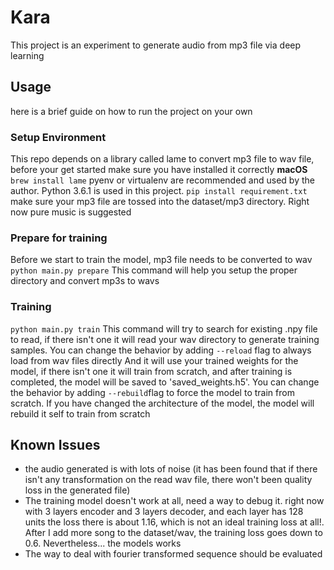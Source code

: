 # Kara
This project is an experiment to generate audio from mp3 file via deep learning

## Usage
here is a brief guide on how to run the project on your own

### Setup Environment
This repo depends on a library called lame to convert mp3 file to wav file, before your get started make sure you have installed it correctly
**macOS**
`brew install lame`
pyenv or virtualenv are recommended and used by the author. Python 3.6.1 is used in this project.
`pip install requirement.txt`
make sure your mp3 file are tossed into the dataset/mp3 directory. Right now pure music is suggested

### Prepare for training
Before we start to train the model, mp3 file needs to be converted to wav
`python main.py prepare`
This command will help you setup the proper directory and convert mp3s to wavs

### Training
`python main.py train`
This command will try to search for existing .npy file to read, if there isn't one it will read your wav directory to generate training samples. You can change the behavior by adding `--reload` flag to always load from wav files directly
And it will use your trained weights for the model, if there isn't one it will train from scratch, and after training is completed, the model will be saved to 'saved_weights.h5'. You can change the behavior by adding `--rebuild`flag to force the model to train from scratch.
If you have changed the architecture of the model, the model will rebuild it self to train from scratch

## Known Issues
- the audio generated is with lots of noise (it has been found that if there isn't any transformation on the read wav file, there won't been quality loss in the generated file)
- The training model doesn't work at all, need a way to debug it. right now with 3 layers encoder and 3 layers decoder, and each layer has 128 units the loss there is about 1.16, which is not an ideal training loss at all!. After I add more song to the dataset/wav, the training loss goes down to 0.6. Nevertheless... the models works
- The way to deal with fourier transformed sequence should be evaluated
